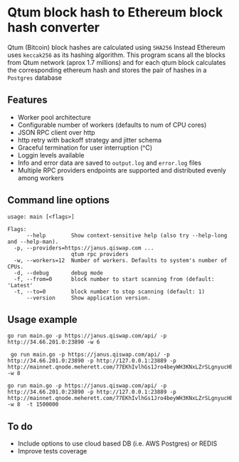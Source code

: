 
# Qtum block hash to Ethereum block hash converter

Qtum (Bitcoin) block hashes are calculated using `SHA256`
Instead Ethereum uses `keccak256` as its hashing algorithm.
This program scans all the blocks from Qtum network (aprox 1.7 millions) and for each qtum block calculates the corresponding ethereum hash and stores the pair of hashes in a `Postgres` database

## Features

- Worker pool architecture
- Configurable number of workers (defaults to num of CPU cores)
- JSON RPC client over http
- http retry with backoff strategy and jitter schema
- Graceful termination for user interruption (^C)
- Loggin levels available
- Info and error data are saved to `output.log` and `error.log` files
- Multiple RPC providers endpoints are supported and distributed evenly among workers

## Command line options

```
usage: main [<flags>]

Flags:
      --help        Show context-sensitive help (also try --help-long and --help-man).
  -p, --providers=https://janus.qiswap.com ...  
                    qtum rpc providers
  -w, --workers=12  Number of workers. Defaults to system's number of CPUs.
  -d, --debug       debug mode
  -f, --from=0      block number to start scanning from (default: 'Latest'
  -t, --to=0        block number to stop scanning (default: 1)
      --version     Show application version.
```

## Usage example

```
go run main.go -p https://janus.qiswap.com/api/ -p http://34.66.201.0:23890 -w 6
```

```
 go run main.go -p https://janus.qiswap.com/api/ -p http://34.66.201.0:23890 -p http://127.0.0.1:23889 -p http://mainnet.qnode.meherett.com/77EKhIvlhGs1Jro4beyWH3KNxLZrSLgnyucHb -w 8
 ```

 ```
 go run main.go -p https://janus.qiswap.com/api/ -p http://34.66.201.0:23890 -p http://127.0.0.1:23889 -p http://mainnet.qnode.meherett.com/77EKhIvlhGs1Jro4beyWH3KNxLZrSLgnyucHb -w 8  -t 1500000
 ```

## To do

- Include options to use cloud based DB (i.e. AWS Postgres) or REDIS
- Improve tests coverage
